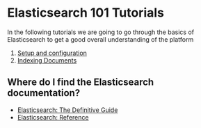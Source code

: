 # Elasticsearch 101 Tutorials #
In the following tutorials we are going to go through the basics of Elasticsearch
to get a good overall understanding of the platform

1. [Setup and configuration](setup-and-configuration.md)
2. [Indexing Documents](indexing-documents.md)




## Where do I find the Elasticsearch documentation? ##
- [Elasticsearch: The Definitive Guide](http://www.elasticsearch.org/guide/en/elasticsearch/guide/current/index.html)
- [Elasticsearch: Reference](http://www.elasticsearch.org/guide/en/elasticsearch/reference/current/index.html)
